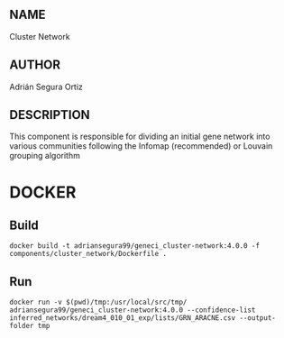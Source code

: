 ## NAME

Cluster Network

## AUTHOR

Adrián Segura Ortiz

## DESCRIPTION

This component is responsible for dividing an initial gene network into various communities following the Infomap (recommended) or Louvain grouping algorithm

# DOCKER

## Build

```
docker build -t adriansegura99/geneci_cluster-network:4.0.0 -f components/cluster_network/Dockerfile .
```

## Run

```
docker run -v $(pwd)/tmp:/usr/local/src/tmp/ adriansegura99/geneci_cluster-network:4.0.0 --confidence-list inferred_networks/dream4_010_01_exp/lists/GRN_ARACNE.csv --output-folder tmp
```
